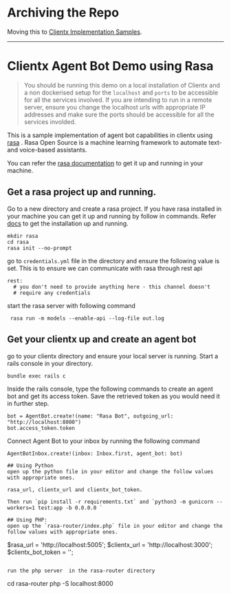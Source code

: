 # Archiving the Repo 

Moving this to [Clientx Implementation Samples](https://github.com/clientx-platform/implementation-examples).

-----



# Clientx Agent Bot Demo using Rasa

> You should be running this demo on a local installation of Clientx and a non dockerised setup for the `localhost` and `ports` to be accessible for all the services involved. If you are intending to run in a remote server, ensure you change the localhost urls with appropriate IP addresses and make sure the ports should be accessible for all the services involded. 

This is a sample implementation of agent bot capabilities in clientx using [rasa](https://rasa.com/) . Rasa Open Source is a machine learning framework to automate text- and voice-based assistants.

You can refer the [rasa documentation](https://rasa.com/docs/rasa/user-guide/installation/) to get it up and running in your machine. 








## Get a rasa project up and running. 

Go to a new directory and create a rasa project. If you have rasa installed in your machine you can get it up and running by follow in commands.  Refer [docs](https://rasa.com/docs/rasa/user-guide/rasa-tutorial/) to get the installation up and running. 

```
mkdir rasa
cd rasa
rasa init --no-prompt
```

go to `credentials.yml` file in the directory and ensure the following value is set. This is to ensure we can communicate with rasa through rest api

```
rest:
  # you don't need to provide anything here - this channel doesn't
  # require any credentials
```

start the rasa server with following command

```
 rasa run -m models --enable-api --log-file out.log
```

##  Get your clientx up and create an agent bot

go to your clientx directory and ensure your local server is running.  Start a rails console in your directory.

```
bundle exec rails c
```

Inside the rails console, type the following commands to create an agent bot and get its access token. Save the retrieved token as you would need it in further step.

```
bot = AgentBot.create!(name: "Rasa Bot", outgoing_url: "http://localhost:8000")
bot.access_token.token
```

Connect Agent Bot to your inbox by running the following command

```
AgentBotInbox.create!(inbox: Inbox.first, agent_bot: bot)
```


```
## Using Python
open up the python file in your editor and change the follow values with appropriate ones. 

rasa_url, clientx_url and clientx_bot_token.

Then run `pip install -r requirements.txt` and `python3 -m gunicorn --workers=1 test:app -b 0.0.0.0 `

## Using PHP:
open up the `rasa-router/index.php` file in your editor and change the follow values with appropriate ones. 

```
$rasa_url = 'http://localhost:5005';
$clientx_url = 'http://localhost:3000';
$clientx_bot_token = '<your agent bot token>';
```

run the php server  in the rasa-router directory

```
cd rasa-router
php -S localhost:8000
```

